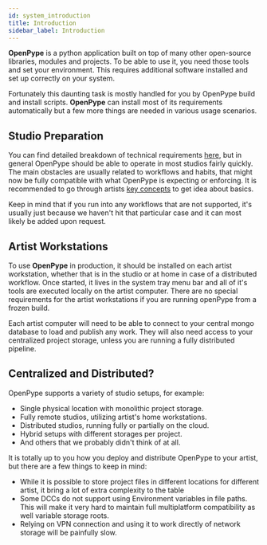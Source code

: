 ```yaml
---
id: system_introduction
title: Introduction
sidebar_label: Introduction
---
```



**OpenPype** is a python application built on top of many other open-source libraries, modules and projects.
To be able to use it, you need those tools and set your environment. This
requires additional software installed and set up correctly on your system.

Fortunately this daunting task is mostly handled for you by OpenPype build and install scripts. **OpenPype** can
install most of its requirements automatically but a few more things are needed in
various usage scenarios.

## Studio Preparation

You can find detailed breakdown of technical requirements [here](dev_requirements), but in general OpenPype should be able
to operate in most studios fairly quickly. The main obstacles are usually related to workflows and habits, that
might now be fully compatible with what OpenPype is expecting or enforcing. It is recommended to go through artists [key concepts](artist_concepts) to get idea about basics.

Keep in mind that if you run into any workflows that are not supported, it's usually just because we haven't hit 
that particular case and it can most likely be added upon request. 


## Artist Workstations

To use **OpenPype** in production, it should be installed on each artist workstation, whether that is in the studio or at home in 
case of a distributed workflow. Once started, it lives in the system tray menu bar and all of it's tools are executed locally on 
the artist computer. There are no special requirements for the artist workstations if you are running openPype from a frozen build.

Each artist computer will need to be able to connect to your central mongo database to load and publish any work. They will also need
access to your centralized project storage, unless you are running a fully distributed pipeline.

## Centralized and Distributed?

OpenPype supports a variety of studio setups, for example:

- Single physical location with monolithic project storage.
- Fully remote studios, utilizing artist's home workstations.
- Distributed studios, running fully or partially on the cloud.
- Hybrid setups with different storages per project.
- And others that we probably didn't think of at all.

It is totally up to you how you deploy and distribute OpenPype to your artist, but there are a few things to keep in mind:
- While it is possible to store project files in different locations for different artist, it bring a lot of extra complexity
to the table
- Some DCCs do not support using Environment variables in file paths. This will make it very hard to maintain full multiplatform
compatibility as well variable storage roots.
- Relying on VPN connection and using it to work directly of network storage will be painfully slow.
